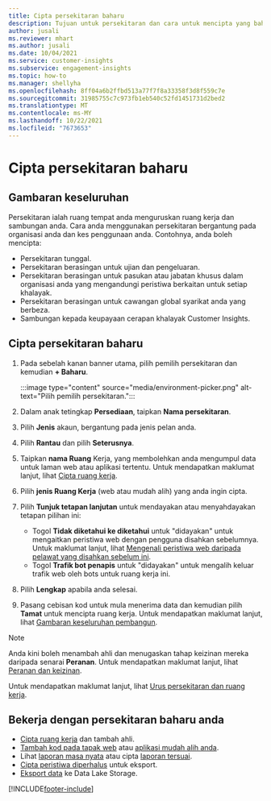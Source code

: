 ```yaml
---
title: Cipta persekitaran baharu
description: Tujuan untuk persekitaran dan cara untuk mencipta yang baharu.
author: jusali
ms.reviewer: mhart
ms.author: jusali
ms.date: 10/04/2021
ms.service: customer-insights
ms.subservice: engagement-insights
ms.topic: how-to
ms.manager: shellyha
ms.openlocfilehash: 8ff04a6b2ffbd513a77f7f8a33358f3d8f559c7e
ms.sourcegitcommit: 31985755c7c973fb1eb540c52fd1451731d2bed2
ms.translationtype: MT
ms.contentlocale: ms-MY
ms.lasthandoff: 10/22/2021
ms.locfileid: "7673653"
---
```

# <a name="create-a-new-environment"></a>Cipta persekitaran baharu 

## <a name="overview"></a>Gambaran keseluruhan

Persekitaran ialah ruang tempat anda menguruskan ruang kerja dan sambungan anda. Cara anda menggunakan persekitaran bergantung pada organisasi anda dan kes penggunaan anda. Contohnya, anda boleh mencipta:

- Persekitaran tunggal.
- Persekitaran berasingan untuk ujian dan pengeluaran.
- Persekitaran berasingan untuk pasukan atau jabatan khusus dalam organisasi anda yang mengandungi peristiwa berkaitan untuk setiap khalayak.
- Persekitaran berasingan untuk cawangan global syarikat anda yang berbeza.
- Sambungan kepada keupayaan cerapan khalayak Customer Insights.

## <a name="create-a-new-environment"></a>Cipta persekitaran baharu

1. Pada sebelah kanan banner utama, pilih pemilih persekitaran dan kemudian **+ Baharu**.

   :::image type="content" source="media/environment-picker.png" alt-text="Pilih pemilih persekitaran.":::

1. Dalam anak tetingkap **Persediaan**, taipkan **Nama persekitaran**.

1. Pilih **Jenis** akaun, bergantung pada jenis pelan anda.

1. Pilih **Rantau** dan pilih **Seterusnya**. 

1. Taipkan **nama Ruang** Kerja, yang membolehkan anda mengumpul data untuk laman web atau aplikasi tertentu. Untuk mendapatkan maklumat lanjut, lihat [Cipta ruang kerja](create-workspace.md).

1. Pilih **jenis Ruang Kerja** (web atau mudah alih) yang anda ingin cipta. 

1. Pilih **Tunjuk tetapan lanjutan** untuk mendayakan atau menyahdayakan tetapan pilihan ini:

   - Togol **Tidak diketahui ke diketahui** untuk "didayakan" untuk mengaitkan peristiwa web dengan pengguna disahkan sebelumnya. Untuk maklumat lanjut, lihat [Mengenali peristiwa web daripada pelawat yang disahkan sebelum ini](unknown-to-known.md).
   - Togol **Trafik bot penapis** untuk "didayakan" untuk mengalih keluar trafik web oleh bots untuk ruang kerja ini. 

1. Pilih **Lengkap** apabila anda selesai. 

1. Pasang cebisan kod untuk mula menerima data dan kemudian pilih **Tamat** untuk mencipta ruang kerja. Untuk mendapatkan maklumat lanjut, lihat [Gambaran keseluruhan pembangun](developer-resources.md).

> [!NOTE]
> Anda kini boleh menambah ahli dan menugaskan tahap keizinan mereka daripada senarai **Peranan**. Untuk mendapatkan maklumat lanjut, lihat [Peranan dan keizinan](user-roles.md). 

Untuk mendapatkan maklumat lanjut, lihat [Urus persekitaran dan ruang kerja](manage-environments-workspaces.md).

## <a name="work-with-your-new-environment"></a>Bekerja dengan persekitaran baharu anda

- [Cipta ruang kerja](../engagement-insights/create-workspace.md) dan tambah ahli.
- [Tambah kod pada tapak web](../engagement-insights/instrument-website.md) atau [aplikasi mudah alih anda](../engagement-insights/developer-resources.md#capture-events-from-mobile-apps).
- Lihat [laporan masa nyata](../engagement-insights/view-reports.md) atau cipta [laporan tersuai](../engagement-insights/custom-reports.md).
- [Cipta peristiwa diperhalus](../engagement-insights/refined-events.md) untuk eksport.
- [Eksport data](../engagement-insights/export-events.md) ke Data Lake Storage.

[!INCLUDE[footer-include](../includes/footer-banner.md)]
